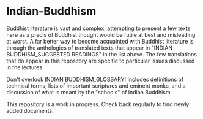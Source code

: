 # Indian-Buddhism
Buddhist literature is vast and complex; attempting to present a few texts here as a precis of Buddhist thought would be futile at best and misleading at worst. A far better way to become acquainted with Buddhist literature is through the anthologies of translated texts that appear in "INDIAN BUDDHISM_SUGGESTED READINGS" in the list above. The few translations that do appear in this repository are specific to particular issues discussed in the lectures.

Don't overlook INDIAN BUDDHISM_GLOSSARY! Includes definitions of technical terms, lists of important scriptures and eminent monks, and a discussion of what is meant by the "schools" of Indian Buddhism.

This repository is a work in progress. Check back regularly to find newly added documents.
